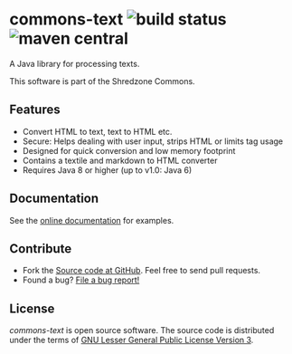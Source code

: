 # commons-text ![build status](https://shredzone.org/badge/commons-text.svg) ![maven central](https://maven-badges.herokuapp.com/maven-central/org.shredzone.commons/commons-text/badge.svg)

A Java library for processing texts.

This software is part of the Shredzone Commons.

## Features

* Convert HTML to text, text to HTML etc.
* Secure: Helps dealing with user input, strips HTML or limits tag usage
* Designed for quick conversion and low memory footprint
* Contains a textile and markdown to HTML converter
* Requires Java 8 or higher (up to v1.0: Java 6)

## Documentation

See the [online documentation](https://shredzone.org/maven/commons-text/) for examples.

## Contribute

* Fork the [Source code at GitHub](https://github.com/shred/commons-text). Feel free to send pull requests.
* Found a bug? [File a bug report!](https://github.com/shred/commons-text/issues)

## License

_commons-text_ is open source software. The source code is distributed under the terms of [GNU Lesser General Public License Version 3](http://www.gnu.org/licenses/lgpl-3.0.html).
